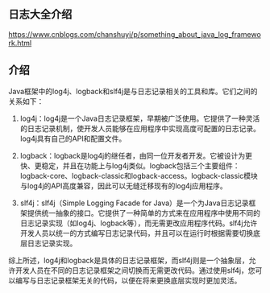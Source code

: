 

## 日志大全介绍

https://www.cnblogs.com/chanshuyi/p/something_about_java_log_framework.html

## 介绍

Java框架中的log4j、logback和slf4j是与日志记录相关的工具和库。它们之间的关系如下：

1. log4j：log4j是一个Java日志记录框架，早期被广泛使用。它提供了一种灵活的日志记录机制，使开发人员能够在应用程序中实现高度可配置的日志记录。log4j具有自己的API和配置文件。

2. logback：logback是log4j的继任者，由同一位开发者开发。它被设计为更快、更稳定，并且在功能上与log4j类似。logback包括三个主要组件：logback-core、logback-classic和logback-access。logback-classic模块与log4j的API高度兼容，因此可以无缝迁移现有的log4j应用程序。

3. slf4j：slf4j（Simple Logging Facade for Java）是一个为Java日志记录框架提供统一抽象的接口。它提供了一种简单的方式来在应用程序中使用不同的日志记录实现（如log4j、logback等），而无需更改应用程序代码。slf4j允许开发人员以统一的方式编写日志记录代码，并且可以在运行时根据需要切换底层日志记录实现。

综上所述，log4j和logback是具体的日志记录框架，而slf4j则是一个抽象层，允许开发人员在不同的日志记录框架之间切换而无需更改代码。通过使用slf4j，您可以编写与日志记录框架无关的代码，以便在将来更换底层实现时更加灵活。